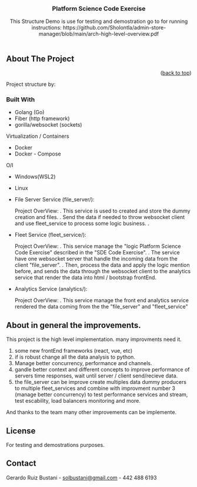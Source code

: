 <div id="top"></div>

<!-- Structure Demo Spring -->
<br />
<div align="center">
  <a href="https://github.com/Sholontla/Platform-Science-Code-Exercise-">
  </a>

<h3 align="center">Platform Science Code Exercise</h3>

  <p align="center">
   This Structure Demo is use for testing and demostration go to for running instructions: https://github.com/Sholontla/admin-store-manager/blob/main/arch-high-level-overview.pdf
    <br />
    <br />
  </p>
</div>

<!-- ABOUT THE PROJECT -->

## About The Project

  <p align="right">(<a href="#top">back to top</a>)</p>

Project structure by:

### Built With

- Golang (Go)
- Fiber (http framework)
- gorilla/websocket (sockets)

Virtualization / Containers

- Docker
- Docker - Compose

O/I

- Windows(WSL2)
- Linux

- File Server Service (file_server/):

  Project OverView:
  . This service is used to created and store the dummy creation and files.
  . Send the data if needed to throw websocket client and use fleet_service to process some logic business.
  .

- Fleet Service (fleet_service/):

  Project OverView:
  . This service manage the "logic Platform Science Code Exercise" described in the "SDE Code Exercise".
  . The service have one websocket server that handle the incoming data from the client "file_server".
  . Then, process the data and apply the logic mention before, and sends the data through the websocket client to the analytics service that render the data into html / bootstrap frontEnd.

- Analytics Service (analytics/):

  Project OverView:
  . This service manage the front end analytics service rendered the data coming from the the "file_server" and "fleet_service"

## About in general the improvements.

This project is the high level implementation.
many improvments need it.

1. some new frontEnd frameworks (react, vue, etc)
2. if is robust change all the data analysis to python.
3. Manage better concurrency, performance and channels.
4. gandle better context and different concepts to improve performance of servers time responses, wait until server / client send/recieve data.
5. the file_server can be improve create multiples data dummy producers to multiple fleet_services and combine with improvment number 3 (manage better concurrency) to test performance services and stream, test escability, load balancers monitoring and more.

And thanks to the team many other improvements can be implemente.

## License

For testing and demostrations purposes.

<!-- CONTACT -->

## Contact

Gerardo Ruiz Bustani - solbustani@gmail.com - 442 488 6193
